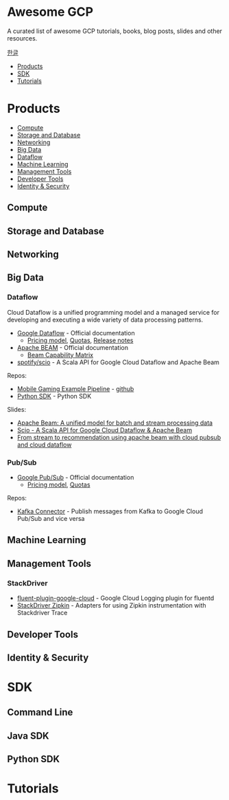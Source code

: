 Awesome GCP
===========

A curated list of awesome GCP tutorials, books, blog posts, slides and other resources.

[한글](README-ko.md)

* [Products](#product)
* [SDK](#sdk)
* [Tutorials](#tutorials)

# Products

* [Compute](#compute)
* [Storage and Database](#storage-and-database)
* [Networking](#networking)
* [Big Data](#big-data)
 *  [Dataflow](#dataflow)
* [Machine Learning](#machine-learning)
* [Management Tools](#management-tools)
* [Developer Tools](#developer-tools)
* [Identity & Security](#identity--security)

## Compute

## Storage and Database

## Networking

## Big Data

### Dataflow

Cloud Dataflow is a unified programming model and a managed service for developing and executing a wide variety of data processing patterns.

* [Google Dataflow](https://cloud.google.com/dataflow/docs/) - Official documentation
	* [Pricing model](https://cloud.google.com/dataflow/pricing), [Quotas](https://cloud.google.com/dataflow/quotas), [Release notes](https://cloud.google.com/dataflow/release-notes/release-notes-java-1)
* [Apache BEAM](https://beam.apache.org/documentation/) - Official documentation
	* [Beam Capability Matrix](https://beam.apache.org/documentation/runners/capability-matrix/)
* [spotify/scio](https://github.com/spotify/scio) - A Scala API for Google Cloud Dataflow and Apache Beam

Repos:

* [Mobile Gaming Example Pipeline](https://cloud.google.com/dataflow/examples/gaming-example) - [github](https://github.com/GoogleCloudPlatform/DataflowJavaSDK-examples/tree/master/src/main/java8/com/google/cloud/dataflow/examples/complete/game)
* [Python SDK](https://github.com/apache/beam/tree/python-sdk/sdks/python) - Python SDK

Slides:

* [Apache Beam: A unified model for batch and stream processing data](http://www.slideshare.net/HadoopSummit/apache-beam-a-unified-model-for-batch-and-stream-processing-data)
* [Scio - A Scala API for Google Cloud Dataflow & Apache Beam](http://www.slideshare.net/sinisalyh/scio-a-scala-api-for-google-cloud-dataflow-apache-beam?qid=1c6dde13-600d-470b-9df1-9059f6aba369&v=&b=&from_search=6)
* [From stream to recommendation using apache beam with cloud pubsub and cloud dataflow](http://www.slideshare.net/sinisalyh/from-stream-to-recommendation-using-apache-beam-with-cloud-pubsub-and-cloud-dataflow)

### Pub/Sub

* [Google Pub/Sub](https://cloud.google.com/pubsub/docs/) - Official documentation
	* [Pricing model](https://cloud.google.com/pubsub/pricing-new), [Quotas](https://cloud.google.com/pubsub/quotas)

Repos:

* [Kafka Connector](https://github.com/GoogleCloudPlatform/pubsub/tree/master/kafka-connector) - Publish messages from Kafka to Google Cloud Pub/Sub and vice versa

## Machine Learning

## Management Tools

### StackDriver

* [fluent-plugin-google-cloud](https://github.com/GoogleCloudPlatform/fluent-plugin-google-cloud) - Google Cloud Logging plugin for fluentd
* [StackDriver Zipkin](https://github.com/GoogleCloudPlatform/stackdriver-zipkin/) - Adapters for using Zipkin instrumentation with Stackdriver Trace

## Developer Tools

## Identity & Security

# SDK

## Command Line

## Java SDK

## Python SDK

# Tutorials
